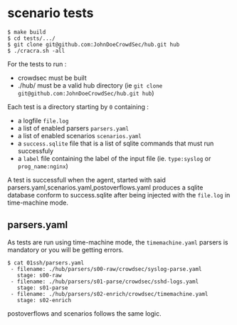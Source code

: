 # scenario tests

```
$ make build
$ cd tests/.../
$ git clone git@github.com:JohnDoeCrowdSec/hub.git hub
$ ./cracra.sh -all
```

For the tests to run :
 - crowdsec must be built
 - ./hub/ must be a valid hub directory (ie `git clone git@github.com:JohnDoeCrowdSec/hub.git hub`)

Each test is a directory starting by `0` containing :
 - a logfile `file.log`
 - a list of enabled parsers `parsers.yaml`
 - a list of enabled scenarios `scenarios.yaml`
 - a `success.sqlite` file that is a list of sqlite commands that must run successfuly
 - a `label` file containing the label of the input file (ie. `type:syslog` or `prog_name:nginx`)

A test is successfull when the agent, started with said parsers.yaml,scenarios.yaml,postoverflows.yaml produces a sqlite database conform to success.sqlite after being injected with the `file.log` in time-machine mode.

## parsers.yaml

As tests are run using time-machine mode, the `timemachine.yaml` parsers is mandatory or you will be getting errors.

```
$ cat 01ssh/parsers.yaml 
 - filename: ./hub/parsers/s00-raw/crowdsec/syslog-parse.yaml
   stage: s00-raw
 - filename: ./hub/parsers/s01-parse/crowdsec/sshd-logs.yaml
   stage: s01-parse
 - filename: ./hub/parsers/s02-enrich/crowdsec/timemachine.yaml
   stage: s02-enrich
```

postoverflows and scenarios follows the same logic.
